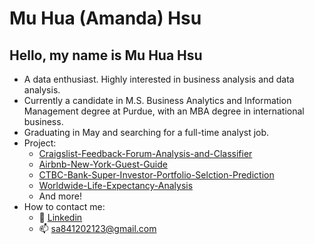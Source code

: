# Mu Hua (Amanda) Hsu
## Hello, my name is Mu Hua Hsu
- A data enthusiast. Highly interested in business analysis and data analysis.
- Currently a candidate in M.S. Business Analytics and Information Management degree at Purdue, with an MBA degree in international business.
- Graduating in May and searching for a full-time analyst job.
- Project:
  - [Craigslist-Feedback-Forum-Analysis-and-Classifier](https://github.com/sa841202123/Craigslist-Feedback-Forum-Analysis-and-Classifier)
  - [Airbnb-New-York-Guest-Guide](https://github.com/sa841202123/Airbnb-New-York-Guest-Guide)
  - [CTBC-Bank-Super-Investor-Portfolio-Selction-Prediction](https://github.com/wellslu/CTBC-PROJECT)
  - [Worldwide-Life-Expectancy-Analysis](https://github.com/ryan-egbert/life-expectancy)
  - And more!
- How to contact me:
  - 📂 [Linkedin](https://www.linkedin.com/in/mu-hua-hsu-mba-556516200/)
  - :mailbox: sa841202123@gmail.com 

